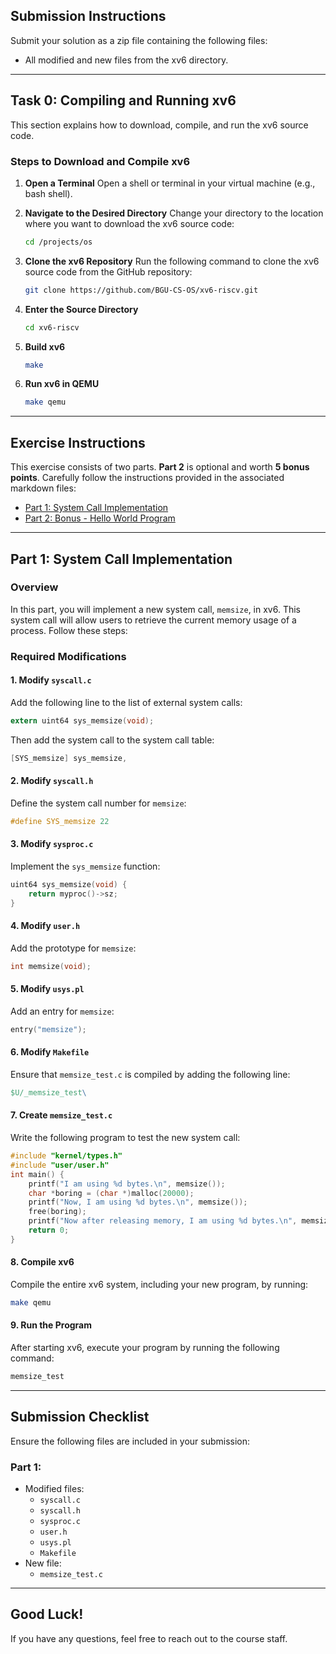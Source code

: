 ## Submission Instructions
Submit your solution as a zip file containing the following files:
- All modified and new files from the xv6 directory.

---

## Task 0: Compiling and Running xv6
This section explains how to download, compile, and run the xv6 source code.

### Steps to Download and Compile xv6
1. **Open a Terminal**
   Open a shell or terminal in your virtual machine (e.g., bash shell).

2. **Navigate to the Desired Directory**
   Change your directory to the location where you want to download the xv6 source code:
   ```bash
   cd /projects/os
   ```

3. **Clone the xv6 Repository**
   Run the following command to clone the xv6 source code from the GitHub repository:
   ```bash
   git clone https://github.com/BGU-CS-OS/xv6-riscv.git
   ```

4. **Enter the Source Directory**
   ```bash
   cd xv6-riscv
   ```

5. **Build xv6**
   ```bash
   make
   ```

6. **Run xv6 in QEMU**
   ```bash
   make qemu
   ```

---

## Exercise Instructions
This exercise consists of two parts. **Part 2** is optional and worth **5 bonus points**. Carefully follow the instructions provided in the associated markdown files:

- [Part 1: System Call Implementation](#part-1-system-call-implementation)
- [Part 2: Bonus - Hello World Program](#part-2-bonus---hello-world-program)

---

## Part 1: System Call Implementation

### Overview
In this part, you will implement a new system call, `memsize`, in xv6. This system call will allow users to retrieve the current memory usage of a process. Follow these steps:

### Required Modifications

#### 1. **Modify `syscall.c`**
Add the following line to the list of external system calls:
```c
extern uint64 sys_memsize(void);
```
Then add the system call to the system call table:
```c
[SYS_memsize] sys_memsize,
```

#### 2. **Modify `syscall.h`**
Define the system call number for `memsize`:
```c
#define SYS_memsize 22
```

#### 3. **Modify `sysproc.c`**
Implement the `sys_memsize` function:
```c
uint64 sys_memsize(void) {
    return myproc()->sz;
}
```

#### 4. **Modify `user.h`**
Add the prototype for `memsize`:
```c
int memsize(void);
```

#### 5. **Modify `usys.pl`**
Add an entry for `memsize`:
```c
entry("memsize");
```

#### 6. **Modify `Makefile`**
Ensure that `memsize_test.c` is compiled by adding the following line:
```makefile
$U/_memsize_test\
```

#### 7. **Create `memsize_test.c`**
Write the following program to test the new system call:
```c
#include "kernel/types.h"
#include "user/user.h"
int main() {
    printf("I am using %d bytes.\n", memsize());
    char *boring = (char *)malloc(20000);
    printf("Now, I am using %d bytes.\n", memsize());
    free(boring);
    printf("Now after releasing memory, I am using %d bytes.\n", memsize());
    return 0;
}
```
#### 8. **Compile xv6**
Compile the entire xv6 system, including your new program, by running:
```bash
make qemu
```

#### 9. **Run the Program**
After starting xv6, execute your program by running the following command:
```bash
memsize_test
```

---

## Submission Checklist
Ensure the following files are included in your submission:

### Part 1:
- Modified files:
  - `syscall.c`
  - `syscall.h`
  - `sysproc.c`
  - `user.h`
  - `usys.pl`
  - `Makefile`
- New file:
  - `memsize_test.c`

---

## Good Luck!
If you have any questions, feel free to reach out to the course staff.
